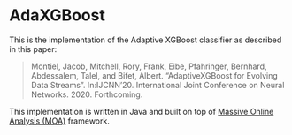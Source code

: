 # AdaXGBoost

This is the implementation of the Adaptive XGBoost classifier as described in this paper:

> Montiel, Jacob, Mitchell, Rory, Frank, Eibe, Pfahringer, Bernhard,
> Abdessalem, Talel, and Bifet, Albert. “AdaptiveXGBoost for Evolving
> Data Streams”. In:IJCNN’20. International Joint Conference on Neural
> Networks. 2020. Forthcoming.

This implementation is written in Java and built on top of
[Massive Online Analysis (MOA)](https://github.com/Waikato/moa) framework.
